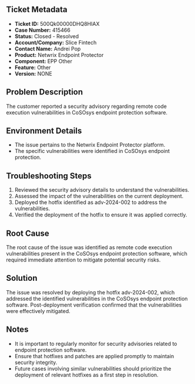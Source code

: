 ## Ticket Metadata
- **Ticket ID:** 500Qk00000DHQ8HIAX
- **Case Number:** 415466
- **Status:** Closed - Resolved
- **Account/Company:** Slice Fintech
- **Contact Name:** Andrei Pop
- **Product:** Netwrix Endpoint Protector
- **Component:** EPP Other
- **Feature:** Other
- **Version:** NONE

## Problem Description
The customer reported a security advisory regarding remote code execution vulnerabilities in CoSOsys endpoint protection software.

## Environment Details
- The issue pertains to the Netwrix Endpoint Protector platform.
- The specific vulnerabilities were identified in CoSOsys endpoint protection.

## Troubleshooting Steps
1. Reviewed the security advisory details to understand the vulnerabilities.
2. Assessed the impact of the vulnerabilities on the current deployment.
3. Deployed the hotfix identified as adv-2024-002 to address the vulnerabilities.
4. Verified the deployment of the hotfix to ensure it was applied correctly.

## Root Cause
The root cause of the issue was identified as remote code execution vulnerabilities present in the CoSOsys endpoint protection software, which required immediate attention to mitigate potential security risks.

## Solution
The issue was resolved by deploying the hotfix adv-2024-002, which addressed the identified vulnerabilities in the CoSOsys endpoint protection software. Post-deployment verification confirmed that the vulnerabilities were effectively mitigated.

## Notes
- It is important to regularly monitor for security advisories related to endpoint protection software.
- Ensure that hotfixes and patches are applied promptly to maintain security integrity.
- Future cases involving similar vulnerabilities should prioritize the deployment of relevant hotfixes as a first step in resolution.